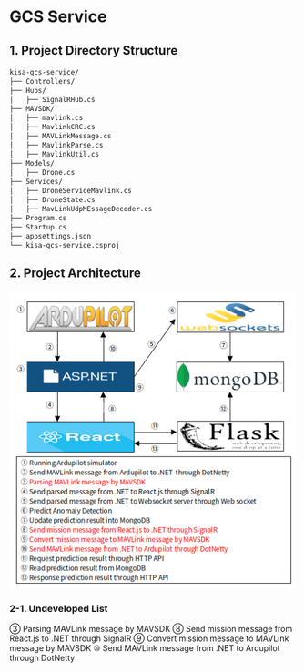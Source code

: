 # GCS Service

## 1. Project Directory Structure

    kisa-gcs-service/
    ├── Controllers/
    ├── Hubs/                   
    │   ├── SignalRHub.cs
    ├── MAVSDK/                   
    │   ├── mavlink.cs
    │   ├── MavlinkCRC.cs
    │   ├── MAVLinkMessage.cs
    │   ├── MavlinkParse.cs
    │   ├── MavlinkUtil.cs
    ├── Models/                 
    │   ├── Drone.cs              
    ├── Services/               
    │   ├── DroneServiceMavlink.cs
    │   ├── DroneState.cs
    │   ├── MavLinkUdpMEssageDecoder.cs
    ├── Program.cs
    ├── Startup.cs
    ├── appsettings.json
    └── kisa-gcs-service.csproj

## 2. Project Architecture
![img.png](img.png)

### 2-1. Undeveloped List
③ Parsing MAVLink message by MAVSDK 
⑧ Send mission message from React.js to .NET through SignalR
⑨ Convert mission message to MAVLink message by MAVSDK
⑩ Send MAVLink message from .NET to Ardupilot through DotNetty